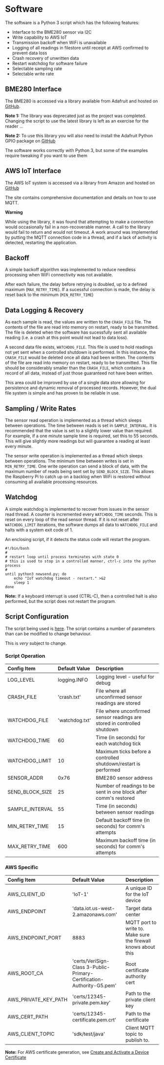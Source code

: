 # Software

The software is a Python 3 script which has the following features:

* Interface to the BME280 sensor via I2C
* Write capability to AWS IoT
* Transmission backoff when WiFi is unavailable
* Logging of all readings in filestore until receipt at AWS confirmed to prevent data loss
* Crash recovery of unwritten data
* Restart watchdog for software failure
* Selectable sampling rate
* Selectable write rate

## BME280 Interface

The BME280 is accessed via a library available from Adafruit and hosted on [GitHub](https://github.com/adafruit/Adafruit_Python_BME280).

**Note 1:** The library was deprecated just as the project was completed.  Changing the script to use the latest library is left as an exercise for the reader ...

**Note 2:** To use this library you will also need to install the Adafruit Python GPIO package on [GitHub](https://github.com/adafruit/Adafruit_Python_GPIO)

The software works correctly with Python 3, but some of the examples require tweaking if you want to use them

## AWS IoT Interface

The AWS IoT system is accessed via a library from Amazon and hosted on [GitHub](https://github.com/aws/aws-iot-device-sdk-python)

The site contains comprehensive documentation and details on how to use MQTT.

**Warning**

While using the library, it was found that attempting to make a connection would occasionally fail in a non-recoverable manner.  A call to the library would fail to return and 
would not timeout.  A work around was implemented by putting the MQTT connection code in a thread, and if a lack of activity is detected, restarting the application.

## Backoff

A simple backoff algorithm was implemented to reduce needless processing when WiFi connectivity was not available.  

After each failure, the delay before retrying is doubled, up to a defined maximum (`MAX_RETRY_TIME`).  If a sucessful connection is made, the delay is reset back to the minimum (`MIN_RETRY_TIME`)


## Data Logging & Recovery

As each sample is read, the values are written to the `CRASH_FILE` file.  The contents of the file are read into memory on restart, ready to be transmitted.  The file 
is deleted when the software has sucessfully sent all available reading (i.e. a crash at this point would not lead to data loss).

A second data file exists, `WATCHDOG_FILE`.  This file is used to hold readings not yet sent when a controlled shutdown is performed.  In this instance, the `CRASH_FILE` would be deleted once
all data had been written.  The contents of the file are read into memory on restart, ready to be transmitted.  This file should be considerably smaller than the `CRASH_FILE`, which contains
a record of all data, instead of just those guaranteed not have been written.

This area could be improved by use of a single data store allowing for persistence and dynamic removal of processed records.  However, the dual file system is simple and has 
proven to be reliable in use.

## Sampling / Write Rates

The sensor read operation is implemented as a thread which sleeps between operations.  The time between reads is set in `SAMPLE_INTERVAL`.  It is recommended that the value is set
to a slightly lower value than required. For example, if a one minute sample time is required, set this to 55 seconds.  This will give slightly more readings but will guarantee a 
reading at least every minute.  

The sensor write operation is implemented as a thread which sleeps between operations.  The minimum time between writes is set in `MIN_RETRY_TIME`.  One write operation
can send a block of data, with the maximum number of reads being sent set by `SEND_BLOCK_SIZE`.  This allows the Raspberry Pi to catch up on a backlog when WiFi is restored without consuming 
all available processing resources.

## Watchdog

A simple watchdog is implemented to recover from issues in the sensor read thread.  A counter is incremented every `WATCHDOG_TIME` seconds.  This is reset on every loop of the
read sensor thread.  If it is not reset after `WATCHDOG_LIMIT` iterations, the software dumps all data to  `WATCHDOG_FILE` and halts with a 
system exit code of 1.

An enclosing script, if it detects the status code will restart the program.

```
#!/bin/bash
#
# restart loop until process terminates with state 0
# this is used to stop in a controlled manner, ctrl-c into the python process
#
until python3 newsend.py; do
    echo "IoT watchdog timeout - restart." >&2
    sleep 1
done
```

**Note:** If a keyboard interrupt is used (CTRL-C), then a controlled halt is also performed, but the script does not restart the program.

## Script Configuration

The script being used is [here](newsend.py). The script contains a number of parameters than can be modified to change behaviour.

This is *very* subject to change.

### Script Operation

| Config Item | Default Value | Description |
|:-----|:-----|:-----|
| LOG_LEVEL | logging.INFO | Logging level - useful for debug  |
| CRASH_FILE | 'crash.txt' | File where all unconfirmed sensor readings are stored  |
| WATCHDOG_FILE | 'watchdog.txt' | File where unconfirmed sensor readings are stored in controlled shutdown  |
| WATCHDOG_TIME  | 60 | Time (in seconds) for each watchdog tick  |
| WATCHDOG_LIMIT  | 10 | Maximum ticks before a controlled shutdown/restart is performed  |
| SENSOR_ADDR  | 0x76 | BME280 sensor address  |
| SEND_BLOCK_SIZE  |  25 | Number of readings to be sent in one block after comm's restored  |
| SAMPLE_INTERVAL  | 55 | Time (in seconds) between sensor readings  |
| MIN_RETRY_TIME  | 15 | Default backoff time (in seconds) for comm's attempts  |
| MAX_RETRY_TIME  | 600 | Maximum backoff time (in seconds) for comm's attempts |

### AWS Specific
 
| Config Item | Default Value | Description |
|:-----|:-----|:-----|
| AWS_CLIENT_ID | 'IoT-1'   | A unique ID for the IoT device |
| AWS_ENDPOINT |  'data.iot.us-west-2.amazonaws.com'   | Target data center |
| AWS_ENDPOINT_PORT |  8883   | MQTT port to write to. Make sure the firewall knows about this  |
| AWS_ROOT_CA |  'certs/VeriSign-Class 3-Public-Primary-Certification-Authority-G5.pem'   | Root certificate authority cert |
| AWS_PRIVATE_KEY_PATH |  'certs/12345-private.pem.key'   | Path to the private client key|
| AWS_CERT_PATH |  'certs/12345-certificate.pem.crt'   | Path to the certificate |
| AWS_CLIENT_TOPIC |  'sdk/test/java'   | Client MQTT topic to publish to.   | 

**Note:** For AWS certificate generation, see [Create and Activate a Device Certificate ](https://docs.aws.amazon.com/iot/latest/developerguide/create-device-certificate.html)




